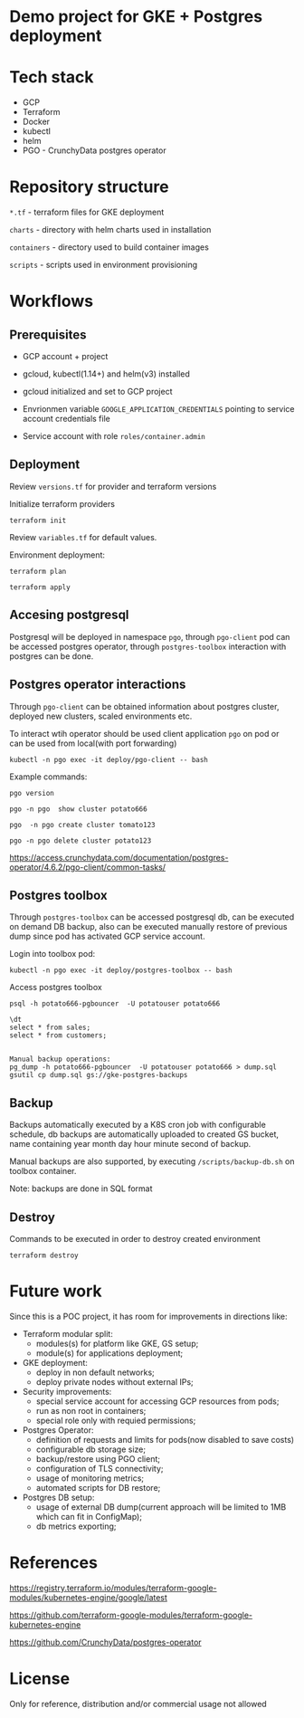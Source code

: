 # Demo project for GKE + Postgres deployment

# Tech stack

* GCP
* Terraform
* Docker
* kubectl
* helm
* PGO - CrunchyData postgres operator 

# Repository structure

`*.tf` - terraform files for GKE deployment

`charts` - directory with helm charts used in installation

`containers` - directory used to build container images

`scripts` - scripts used in environment provisioning

# Workflows

## Prerequisites

* GCP account + project

* gcloud, kubectl(1.14+) and helm(v3) installed

* gcloud initialized and set to GCP project

* Envrionmen variable `GOOGLE_APPLICATION_CREDENTIALS` pointing to service account credentials file

* Service account with role `roles/container.admin`

## Deployment

Review `versions.tf` for provider and terraform versions

Initialize terraform providers
```
terraform init
```

Review `variables.tf` for default values.

Environment deployment:

```
terraform plan

terraform apply
```
## Accesing postgresql

Postgresql will be deployed in namespace `pgo`, through `pgo-client` pod can be accessed postgres operator,
through `postgres-toolbox` interaction with postgres can be done.


## Postgres operator interactions

Through `pgo-client` can be obtained information about postgres cluster, deployed new clusters, scaled environments etc.

To interact wtih operator should be used client application `pgo` on pod or can be used from local(with port forwarding)

```
kubectl -n pgo exec -it deploy/pgo-client -- bash

```

Example commands:
```
pgo version

pgo -n pgo  show cluster potato666

pgo  -n pgo create cluster tomato123

pgo -n pgo delete cluster potato123

```

https://access.crunchydata.com/documentation/postgres-operator/4.6.2/pgo-client/common-tasks/

## Postgres toolbox

Through `postgres-toolbox` can be accessed postgresql db, can be executed on demand DB backup, 
also can be executed manually restore of previous dump since pod has activated GCP service account.

Login into toolbox pod:
```
kubectl -n pgo exec -it deploy/postgres-toolbox -- bash
```

Access postgres toolbox
```
psql -h potato666-pgbouncer  -U potatouser potato666

\dt
select * from sales;
select * from customers;


Manual backup operations:
pg_dump -h potato666-pgbouncer  -U potatouser potato666 > dump.sql
gsutil cp dump.sql gs://gke-postgres-backups

```

## Backup

Backups automatically executed by a K8S cron job with configurable schedule, 
db backups are automatically uploaded to created GS bucket, name containing year month day hour minute second of backup.

Manual backups are also supported, by executing `/scripts/backup-db.sh` on toolbox container.

Note: backups are done in SQL format

## Destroy

Commands to be executed in order to destroy created environment

```
terraform destroy
```

# Future work

Since this is a POC project, it has room for improvements in directions like:
 * Terraform modular split:
   * modules(s) for platform like GKE, GS setup;
   * module(s) for applications deployment;
 * GKE deployment: 
   * deploy in non default networks;
   * deploy private nodes without external IPs;
 * Security improvements:
   * special service account for accessing GCP resources from pods;
   * run as non root in containers;
   * special role only with requied permissions;
 * Postgres Operator:
   * definition of requests and limits for pods(now disabled to save costs)
   * configurable db storage size;
   * backup/restore using PGO client;
   * configuration of TLS connectivity;
   * usage of monitoring metrics;
   * automated scripts for DB restore;
 * Postgres DB setup:
   * usage of external DB dump(current approach will be limited to 1MB which can fit in ConfigMap);
   * db metrics exporting;


# References

https://registry.terraform.io/modules/terraform-google-modules/kubernetes-engine/google/latest

https://github.com/terraform-google-modules/terraform-google-kubernetes-engine

https://github.com/CrunchyData/postgres-operator

# License

Only for reference, distribution and/or commercial usage not allowed

